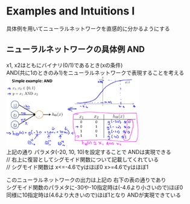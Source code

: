 # Examples and Intuitions I
具体例を用いてニューラルネットワークを直感的に分かるようにする  

## ニューラルネットワークの具体例 AND
x1, x2はともにバイナリ(0/1)であるとき(xの条件)  
AND(共に1のときのみ1)をニューラルネットワークで表現することを考える  
<img src="../../img/04_03_example_of_and.png" width=70%>  
上記の通り パラメタ(-20, 10, 10)を設定することで ANDは実現できる  
// 右上に復習としてシグモイド関数について記載してくれている  
// シグモイド関数は x<=-4.6でyはほぼ0 x>=4.6でyはほぼ1  

このニューラルネットワークの出力は上記の 右下の表の通りであり  
シグモイド関数のパラメタに-30や-10指定時は(-4.6より小さいので)ほぼ0  
同様に10指定時は(4.6より大きいので)ほぼ1となり ANDが実現できている  

